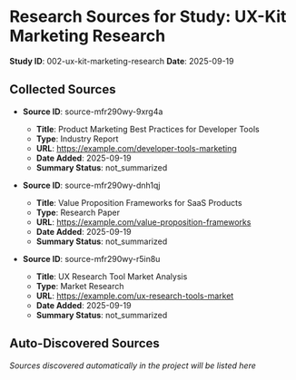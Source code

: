 # Research Sources for Study: UX-Kit Marketing Research

**Study ID**: 002-ux-kit-marketing-research
**Date**: 2025-09-19

## Collected Sources

- **Source ID**: source-mfr290wy-9xrg4a
  - **Title**: Product Marketing Best Practices for Developer Tools
  - **Type**: Industry Report
  - **URL**: https://example.com/developer-tools-marketing
  - **Date Added**: 2025-09-19
  - **Summary Status**: not_summarized

- **Source ID**: source-mfr290wy-dnh1qj
  - **Title**: Value Proposition Frameworks for SaaS Products
  - **Type**: Research Paper
  - **URL**: https://example.com/value-proposition-frameworks
  - **Date Added**: 2025-09-19
  - **Summary Status**: not_summarized

- **Source ID**: source-mfr290wy-r5in8u
  - **Title**: UX Research Tool Market Analysis
  - **Type**: Market Research
  - **URL**: https://example.com/ux-research-tools-market
  - **Date Added**: 2025-09-19
  - **Summary Status**: not_summarized

## Auto-Discovered Sources

*Sources discovered automatically in the project will be listed here*
